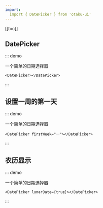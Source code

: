 ```yaml
---
import:
  import { DatePicker } from 'otaku-ui'
---
```


[[toc]]

## DatePicker

::: demo

一个简单的日期选择器

```tsx
<DatePicker></DatePicker>
```
:::

## 设置一周的第一天

::: demo

一个简单的日期选择器

```tsx
<DatePicker firstWeek="一"></DatePicker>
```
:::


## 农历显示

::: demo

一个简单的日期选择器

```tsx
<DatePicker lunarDate={true}></DatePicker>
```
:::
